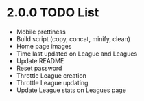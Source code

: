 # 2.0.0 TODO List
- Mobile prettiness
- Build script (copy, concat, minify, clean)
- Home page images
- Time last updated on League and Leagues
- Update README
- Reset password
- Throttle League creation
- Throttle League updating
- Update League stats on Leagues page
